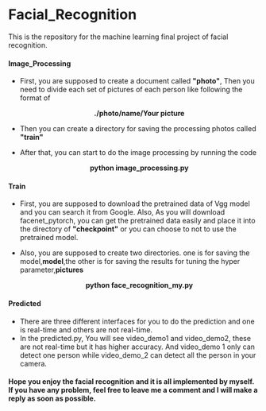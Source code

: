 # Facial_Recognition
This is the repository for the machine learning final project of facial recognition.

#### Image_Processing

- First, you are supposed to create a document called <b>"photo"</b>, Then you need to divide each set of pictures of each person like following the format of

  <center><b>./photo/name/Your picture</b></center>

- Then you can create a directory for saving the processing photos called<b> "train"</b>

- After that, you can start to do the image processing by running the code

  <center><b>python image_processing.py</b></center>

#### Train

- First, you are supposed to download the pretrained data of Vgg model and you can search it from Google. Also, As you will download facenet_pytorch, you can get the pretrained data easily and place it into the directory of <b>"checkpoint"</b> or you can choose to not to use the pretrained model.

- Also, you are supposed to create two directories. one is for saving the model,<b>model</b>,the other is for saving the results for tuning the hyper parameter,<b>pictures</b>  

  <center><b>python face_recognition_my.py</b></center>

#### Predicted

- There are three different interfaces for you to do the prediction and one is real-time and others are not real-time.
- In the predicted.py, You will see video_demo1 and video_demo2, these are not real-time but it has higher accuracy. And video_demo 1 only can detect one person while video_demo_2 can detect all the person in your camera.



#### Hope you enjoy the facial recognition and it is all implemented by myself. If you have any problem, feel free to leave me a comment and I will make a reply as soon as possible.

